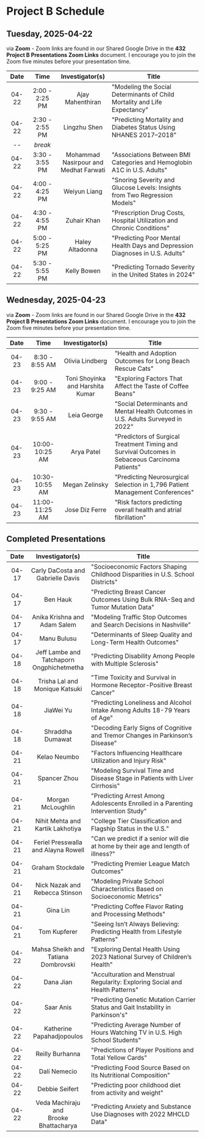 # Project B Schedule

## Tuesday, 2025-04-22

via **Zoom** - Zoom links are found in our Shared Google Drive in the **432 Project B Presentations Zoom Links** document. I encourage you to join the Zoom five minutes before your presentation time.

Date | Time | Investigator(s) | Title
:-----: | :------: | :--------------------: | -----------------------------------------------------------------------------
04-22 | 2:00 - 2:25 PM | Ajay Mahenthiran | "Modeling the Social Determinants of Child Mortality and Life Expectancy"
04-22 | 2:30 - 2:55 PM | Lingzhu Shen | "Predicting Mortality and Diabetes Status Using NHANES 2017–2018"
-- | *break*
04-22 | 3:30 - 3:55 PM | Mohammad <br /> Nasirpour and <br /> Medhat Farwati | "Associations Between BMI Categories and Hemoglobin A1C in U.S. Adults"
04-22 | 4:00 - 4:25 PM | Weiyun Liang | "Snoring Severity and Glucose Levels: Insights from Two Regression Models"
04-22 | 4:30 - 4:55 PM | Zuhair Khan | "Prescription Drug Costs, Hospital Utilization and Chronic Conditions"
04-22 | 5:00 - 5:25 PM | Haley Altadonna | "Predicting Poor Mental Health Days and Depression Diagnoses in U.S. Adults"
04-22 | 5:30 - 5:55 PM | Kelly Bowen | "Predicting Tornado Severity in the United States in 2024"

## Wednesday, 2025-04-23

via **Zoom** - Zoom links are found in our Shared Google Drive in the **432 Project B Presentations Zoom Links** document. I encourage you to join the Zoom five minutes before your presentation time.

Date | Time | Investigator(s) | Title
:-----: | :------: | :--------------------: | -----------------------------------------------------------------------------
04-23 | 8:30 - 8:55 AM | Olivia Lindberg | "Health and Adoption Outcomes for Long Beach Rescue Cats"
04-23 | 9:00 - 9:25 AM | Toni Shoyinka <br /> and Harshita Kumar | "Exploring Factors That Affect the Taste of Coffee Beans"
04-23 | 9:30 - 9:55 AM | Leia George | "Social Determinants and Mental Health Outcomes in U.S. Adults Surveyed in 2022"
04-23 | 10:00-10:25 AM | Arya Patel | "Predictors of Surgical Treatment Timing and Survival Outcomes in Sebaceous Carcinoma Patients"
04-23 | 10:30-10:55 AM | Megan Zelinsky | "Predicting Neurosurgical Selection in 1,796 Patient Management Conferences"
04-23 | 11:00-11:25 AM | Jose Diz Ferre | "Risk factors predicting overall health and atrial fibrillation"

## Completed Presentations

Date | Investigator(s) | Title
:-----: | :--------------------: | -----------------------------------------------------------------------------
04-17 | Carly DaCosta and <br /> Gabrielle Davis | "Socioeconomic Factors Shaping Childhood Disparities in U.S. School Districts"
04-17 | Ben Hauk | "Predicting Breast Cancer Outcomes Using Bulk RNA-Seq and Tumor Mutation Data"
04-17 | Anika Krishna and <br /> Adam Salem | "Modeling Traffic Stop Outcomes and Search Decisions in Nashville"
04-17 | Manu Bulusu | "Determinants of Sleep Quality and Long-Term Health Outcomes"
04-18 | Jeff Lambe and <br /> Tatchaporn <br /> Ongphichetmetha | "Predicting Disability Among People with Multiple Sclerosis"
04-18 | Trisha Lal and <br /> Monique Katsuki | "Time Toxicity and Survival in Hormone Receptor-Positive Breast Cancer"
04-18 | JiaWei Yu | "Predicting Loneliness and Alcohol Intake Among Adults 18-79 Years of Age"
04-18 | Shraddha Dumawat | "Decoding Early Signs of Cognitive and Tremor Changes in Parkinson’s Disease"
04-21 | Kelao Neumbo | "Factors Influencing Healthcare Utilization and Injury Risk"
04-21 | Spancer Zhou | "Modeling Survival Time and Disease Stage in Patients with Liver Cirrhosis"
04-21 | Morgan McLoughlin | "Predicting Arrest Among Adolescents Enrolled in a Parenting Intervention Study"
04-21 | Nihit Mehta and <br /> Kartik Lakhotiya | "College Tier Classification and Flagship Status in the U.S."
04-21 | Feriel Presswalla <br /> and Alayna Rowell | "Can we predict if a senior will die at home by their age and length of illness?"
04-21 | Graham Stockdale | "Predicting Premier League Match Outcomes"
04-21 | Nick Nazak and <br /> Rebecca Stinson | "Modeling Private School Characteristics Based on Socioeconomic Metrics"
04-21 | Gina Lin | "Predicting Coffee Flavor Rating and Processing Methods"
04-21 | Tom Kupferer | "Seeing Isn’t Always Believing: Predicting Health from Lifestyle Patterns"
04-22 | Mahsa Sheikh and <br /> Tatiana Dombrovski | "Exploring Dental Health Using 2023 National Survey of Children’s Health"
04-22 | Dana Jian | "Acculturation and Menstrual Regularity: Exploring Social and Health Patterns"
04-22 | Saar Anis | "Predicting Genetic Mutation Carrier Status and Gait Instability in Parkinson's"
04-22 | Katherine <br /> Papahadjopoulos | "Predicting Average Number of Hours Watching TV in U.S. High School Students"
04-22 | Reilly Burhanna | "Predictions of Player Positions and Total Yellow Cards"
04-22 | Dalí Nemecio | "Predicting Food Source Based on Its Nutritional Composition"
04-22 | Debbie Seifert | "Predicting poor childhood diet from activity and weight"
04-22 | Veda Machiraju and <br /> Brooke Bhattacharya | "Predicting Anxiety and Substance Use Diagnoses with 2022 MHCLD Data"
